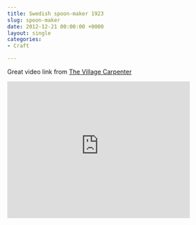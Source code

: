 ```yaml
---
title: Swedish spoon-maker 1923
slug: spoon-maker
date: 2012-12-21 00:00:00 +0000
layout: single
categories: 
- Craft

---
```

Great video link from [The Village Carpenter](http://villagecarpenter.blogspot.com.au/2012/12/swedish-spoon-maker-video-1923.html?m=1)  
 <div class="flex-video widescreen youtube">
<iframe width="420" height="315" src="https://www.youtube.com/embed/JW1YzoRmvUo" frameborder="0" allowfullscreen></iframe>
</div>
